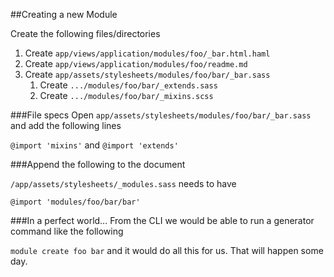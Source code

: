 ##Creating a new Module

Create the following files/directories

1. Create `app/views/application/modules/foo/_bar.html.haml`
1. Create `app/views/application/modules/foo/readme.md`
1. Create `app/assets/stylesheets/modules/foo/bar/_bar.sass`
	1. Create `.../modules/foo/bar/_extends.sass`
	1. Create `.../modules/foo/bar/_mixins.scss` 

###File specs
Open `app/assets/stylesheets/modules/foo/bar/_bar.sass` and add the following lines

`@import 'mixins'` and `@import 'extends'`

###Append the following to the document

`/app/assets/stylesheets/_modules.sass` needs to have

`@import 'modules/foo/bar/bar'`

###In a perfect world…
From the CLI we would be able to run a generator command like the following

`module create foo bar` and it would do all this for us. That will happen some day.
